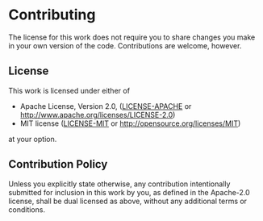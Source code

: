 # Contributing

The license for this work does not require you to share changes you make
in your own version of the code.  Contributions are welcome, however.

## License

This work is licensed under either of

 * Apache License, Version 2.0, ([LICENSE-APACHE](LICENSE-APACHE.txt) or http://www.apache.org/licenses/LICENSE-2.0)
 * MIT license ([LICENSE-MIT](LICENSE-MIT.txt) or http://opensource.org/licenses/MIT)

at your option.

## Contribution Policy

Unless you explicitly state otherwise, any contribution intentionally
submitted for inclusion in this work by you, as defined in the
Apache-2.0 license, shall be dual licensed as above, without any
additional terms or conditions.
